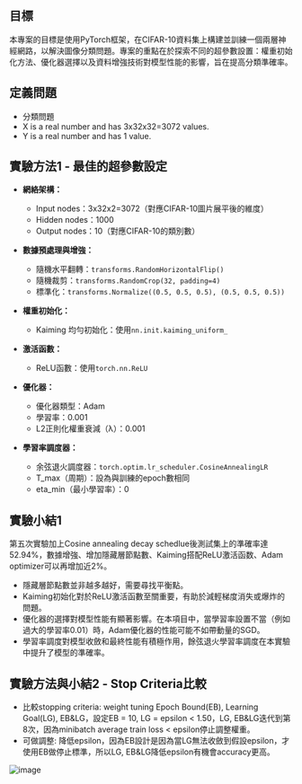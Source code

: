 ## 目標
本專案的目標是使用PyTorch框架，在CIFAR-10資料集上構建並訓練一個兩層神經網路，以解決圖像分類問題。專案的重點在於探索不同的超參數設置：權重初始化方法、優化器選擇以及資料增強技術對模型性能的影響，旨在提高分類準確率。
## 定義問題
  - 分類問題
  - X is a real number and has 3x32x32=3072 values.
  - Y is a real number and has 1 value.
## 實驗方法1 - 最佳的超參數設定
- **網絡架構：**
  - Input nodes：3x32x2=3072（對應CIFAR-10圖片展平後的維度）
  - Hidden nodes：1000
  - Output nodes：10（對應CIFAR-10的類別數）

- **數據預處理與增強：**
  - 隨機水平翻轉：`transforms.RandomHorizontalFlip()`
  - 隨機裁剪：`transforms.RandomCrop(32, padding=4)`
  - 標準化：`transforms.Normalize((0.5, 0.5, 0.5), (0.5, 0.5, 0.5))`

- **權重初始化：**
  - Kaiming 均勻初始化：使用`nn.init.kaiming_uniform_`

- **激活函數：**
  - ReLU函數：使用`torch.nn.ReLU`

- **優化器：**
  - 優化器類型：Adam
  - 學習率：0.001
  - L2正則化權重衰減（λ）：0.001

- **學習率調度器：**
  - 余弦退火調度器：`torch.optim.lr_scheduler.CosineAnnealingLR`
  - T_max（周期）：設為與訓練的epoch數相同
  - eta_min（最小學習率）：0


## 實驗小結1
第五次實驗加上Cosine annealing decay schedlue後測試集上的準確率達52.94%，數據增強、增加隱藏層節點數、Kaiming搭配ReLU激活函数、Adam optimizer可以再增加近2%。
- 隱藏層節點數並非越多越好，需要尋找平衡點。
- Kaiming初始化對於ReLU激活函數至關重要，有助於減輕梯度消失或爆炸的問題。
- 優化器的選擇對模型性能有顯著影響。在本項目中，當學習率設置不當（例如過大的學習率0.01）時，Adam優化器的性能可能不如帶動量的SGD。
- 學習率調度對模型收斂和最終性能有積極作用，餘弦退火學習率調度在本實驗中提升了模型的準確率。

## 實驗方法與小結2 - Stop Criteria比較
- 比較stopping criteria: weight tuning Epoch Bound(EB), Learning Goal(LG), EB&LG，設定EB = 10, LG = epsilon < 1.50，LG, EB&LG迭代到第8次，因為minibatch average train loss < epsilon停止調整權重。
- 可做調整: 降低epsilon，因為EB設計是因為當LG無法收斂到假設epsilon，才使用EB做停止標準，所以LG, EB&LG降低epsilon有機會accuracy更高。

![image](https://github.com/AngelaHsu02/Algorithm-2-Layer-Neural-Network/assets/128824007/f8e23e6a-355d-4a20-8142-5371c1d53f6f)

